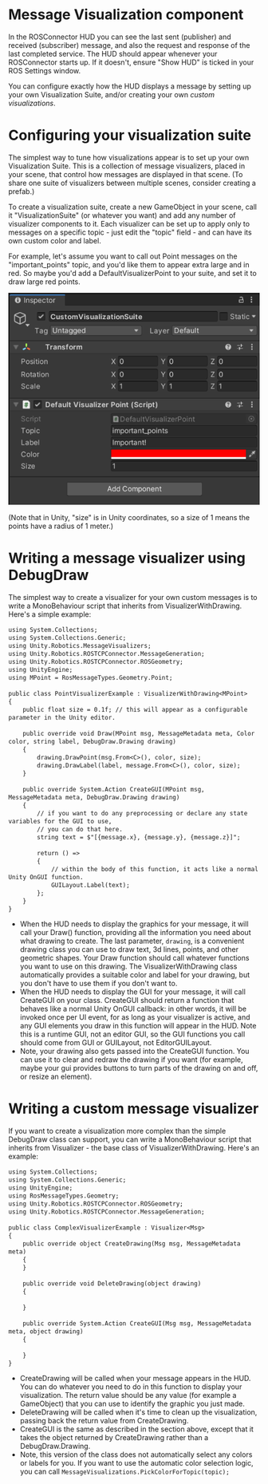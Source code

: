# Message Visualization component

In the ROSConnector HUD you can see the last sent (publisher) and received (subscriber) message, and also the request and response of the last completed service. The HUD should appear whenever your ROSConnector starts up. If it doesn't, ensure "Show HUD" is ticked in your ROS Settings window.

You can configure exactly how the HUD displays a message by setting up your own Visualization Suite, and/or creating your own *custom visualizations*.

# Configuring your visualization suite

The simplest way to tune how visualizations appear is to set up your own Visualization Suite. This is a collection of message visualizers, placed in your scene, that control how messages are displayed in that scene. (To share one suite of visualizers between multiple scenes, consider creating a prefab.)

To create a visualization suite, create a new GameObject in your scene, call it "VisualizationSuite" (or whatever you want) and add any number of visualizer components to it. Each visualizer can be set up to apply only to messages on a specific topic - just edit the "topic" field - and can have its own custom color and label.

For example, let's assume you want to call out Point messages on the "important_points" topic, and you'd like them to appear extra large and in red. So maybe you'd add a DefaultVisualizerPoint to your suite, and set it to draw large red points.

![](images~/VisualizationSuiteExample.png)

(Note that in Unity, "size" is in Unity coordinates, so a size of 1 means the points have a radius of 1 meter.)

# Writing a message visualizer using DebugDraw

The simplest way to create a visualizer for your own custom messages is to write a MonoBehaviour script that inherits from VisualizerWithDrawing. Here's a simple example:

	using System.Collections;
	using System.Collections.Generic;
	using Unity.Robotics.MessageVisualizers;
	using Unity.Robotics.ROSTCPConnector.MessageGeneration;
	using Unity.Robotics.ROSTCPConnector.ROSGeometry;
	using UnityEngine;
	using MPoint = RosMessageTypes.Geometry.Point;
	
	public class PointVisualizerExample : VisualizerWithDrawing<MPoint>
	{
		public float size = 0.1f; // this will appear as a configurable parameter in the Unity editor.
		
		public override void Draw(MPoint msg, MessageMetadata meta, Color color, string label, DebugDraw.Drawing drawing)
		{
            drawing.DrawPoint(msg.From<C>(), color, size);
            drawing.DrawLabel(label, message.From<C>(), color, size);
		}

		public override System.Action CreateGUI(MPoint msg, MessageMetadata meta, DebugDraw.Drawing drawing)
		{
			// if you want to do any preprocessing or declare any state variables for the GUI to use,
			// you can do that here.
			string text = $"[{message.x}, {message.y}, {message.z}]";
			
			return () =>
			{
				// within the body of this function, it acts like a normal Unity OnGUI function.
                GUILayout.Label(text);
			};
		}
	}


- When the HUD needs to display the graphics for your message, it will call your Draw() function, providing all the information you need about what drawing to create. The last parameter, `drawing`, is a convenient drawing class you can use to draw text, 3d lines, points, and other geometric shapes. Your Draw function should call whatever functions you want to use on this drawing. The VisualizerWithDrawing class automatically provides a suitable color and label for your drawing, but you don't have to use them if you don't want to.
- When the HUD needs to display the GUI for your message, it will call CreateGUI on your class. CreateGUI should return a function that behaves like a normal Unity OnGUI callback: in other words, it will be invoked once per UI event, for as long as your visualizer is active, and any GUI elements you draw in this function will appear in the HUD. Note this is a runtime GUI, not an editor GUI, so the GUI functions you call should come from GUI or GUILayout, not EditorGUILayout.
- Note, your drawing also gets passed into the CreateGUI function. You can use it to clear and redraw the drawing if you want (for example, maybe your gui provides buttons to turn parts of the drawing on and off, or resize an element).

# Writing a custom message visualizer

If you want to create a visualization more complex than the simple DebugDraw class can support, you can write a MonoBehaviour script that inherits from Visualizer - the base class of VisualizerWithDrawing. Here's an example:

	using System.Collections;
	using System.Collections.Generic;
	using UnityEngine;
	using RosMessageTypes.Geometry;
	using Unity.Robotics.ROSTCPConnector.ROSGeometry;
	using Unity.Robotics.ROSTCPConnector.MessageGeneration;
	
    public class ComplexVisualizerExample : Visualizer<Msg>
    {
        public override object CreateDrawing(Msg msg, MessageMetadata meta)
        {
        }

        public override void DeleteDrawing(object drawing)
        {
			
        }

        public override System.Action CreateGUI(Msg msg, MessageMetadata meta, object drawing)
        {
			
        }
    }

- CreateDrawing will be called when your message appears in the HUD. You can do whatever you need to do in this function to display your visualization. The return value should be any value (for example a GameObject) that you can use to identify the graphic you just made.
- DeleteDrawing will be called when it's time to clean up the visualization, passing back the return value from CreateDrawing.
- CreateGUI is the same as described in the section above, except that it takes the object returned by CreateDrawing rather than a DebugDraw.Drawing.
- Note, this version of the class does not automatically select any colors or labels for you. If you want to use the automatic color selection logic, you can call `MessageVisualizations.PickColorForTopic(topic);`
